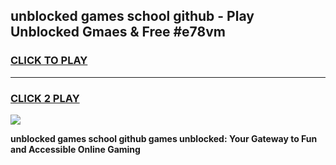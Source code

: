 
## unblocked games school github - Play Unblocked Gmaes & Free #e78vm
<h3>
<a href="https://news.freeplayer.one?title=unblocked_games_school_github&ref=26F">CLICK TO PLAY</a></h3>
<hr>

<h3>
<a href="https://news.freeplayer.one?title=unblocked_games_school_github&ref=26F">CLICK 2 PLAY</a>
  
</h3>

<a href="https://news.freeplayer.one?title=unblocked_games_school_github&ref=26F/"><img src="https://clearcache.store/games.png"></a>


**unblocked games school github games unblocked: Your Gateway to Fun and Accessible Online Gaming**
